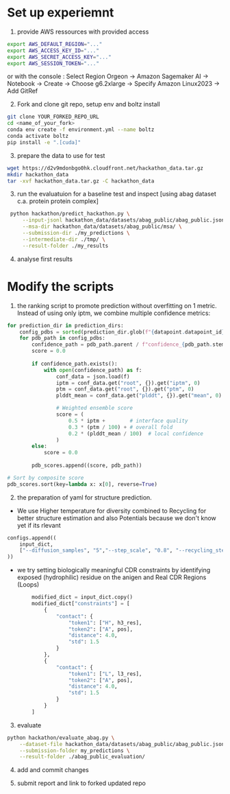 # Set up experiemnt

1. provide AWS ressources with provided access
```bash
export AWS_DEFAULT_REGION="..."
export AWS_ACCESS_KEY_ID="..."
export AWS_SECRET_ACCESS_KEY="..."
export AWS_SESSION_TOKEN="..."
```
or with the console : Select Region Orgeon -> Amazon Sagemaker AI -> Notebook -> Create -> Choose g6.2xlarge -> Specify Amazon Linux2023 -> Add GitRef

2. Fork and clone git repo, setup env and boltz install

```bash
git clone YOUR_FORKED_REPO_URL
cd <name_of_your_fork>
conda env create -f environment.yml --name boltz
conda activate boltz
pip install -e ".[cuda]"
```

3. prepare the data to use for test

```bash
wget https://d2v9mdonbgo0hk.cloudfront.net/hackathon_data.tar.gz
mkdir hackathon_data
tar -xvf hackathon_data.tar.gz -C hackathon_data
```


3. run the evaluatuion for a baseline test and inspect [using abag dataset c.a. protein protein complex]

```bash
 python hackathon/predict_hackathon.py \
     --input-jsonl hackathon_data/datasets/abag_public/abag_public.jsonl \
     --msa-dir hackathon_data/datasets/abag_public/msa/ \
     --submission-dir ./my_predictions \
     --intermediate-dir ./tmp/ \
     --result-folder ./my_results
```

4. analyse first results


# Modify the scripts

1. the ranking script to promote prediction without overfitting on 1 metric. Instead of using only iptm, we combine multiple confidence metrics:

```python
for prediction_dir in prediction_dirs:
    config_pdbs = sorted(prediction_dir.glob(f"{datapoint.datapoint_id}_config_*_model_*.pdb"))
    for pdb_path in config_pdbs:
        confidence_path = pdb_path.parent / f"confidence_{pdb_path.stem}.json"
        score = 0.0
        
        if confidence_path.exists():
            with open(confidence_path) as f:
                conf_data = json.load(f)
                iptm = conf_data.get("root", {}).get("iptm", 0)
                ptm = conf_data.get("root", {}).get("ptm", 0)
                plddt_mean = conf_data.get("plddt", {}).get("mean", 0)

                # Weighted ensemble score
                score = (
                    0.5 * iptm +        # interface quality
                    0.3 * (ptm / 100) + # overall fold
                    0.2 * (plddt_mean / 100)  # local confidence
                )
        else:
            score = 0.0
        
        pdb_scores.append((score, pdb_path))

# Sort by composite score
pdb_scores.sort(key=lambda x: x[0], reverse=True)
```


2. the preparation of yaml for structure prediction.
* We use Higher temperature for diversity combined to Recycling for better structure estimation and also Potentials because we don't know yet if its rlevant

```python
configs.append((
    input_dict,
    ["--diffusion_samples", "5","--step_scale", "0.8", "--recycling_steps", "3", "--use_potentials"]
))
```
* we try setting biologically meaningful CDR constraints by identifying exposed (hydrophilic) residue on the anigen and Real CDR Regions (Loops)
```python
        modified_dict = input_dict.copy()
        modified_dict["constraints"] = [
            {
                "contact": {
                    "token1": ["H", h3_res],
                    "token2": ["A", pos],
                    "distance": 4.0,
                    "std": 1.5
                }
            },
            {
                "contact": {
                    "token1": ["L", l3_res],
                    "token2": ["A", pos],
                    "distance": 4.0,
                    "std": 1.5
                }
            }
        ]
```

3. evaluate
```bash
python hackathon/evaluate_abag.py \
    --dataset-file hackathon_data/datasets/abag_public/abag_public.jsonl \
    --submission-folder my_predictions \
    --result-folder ./abag_public_evaluation/
```

4. add and commit changes

5. submit report and link to forked updated repo

   
                     